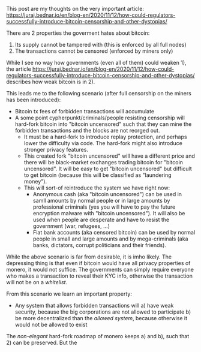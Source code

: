 This post are my thoughts on the very important article: https://juraj.bednar.io/en/blog-en/2020/11/12/how-could-regulators-successfully-introduce-bitcoin-censorship-and-other-dystopias/

There are 2 properties the goverment hates about bitcoin:
1) Its supply cannot be tampered with (this is enforced by all full nodes)
2) The transactions cannot be censored (enforced by miners only)

While I see no way how governments (even all of them) could weaken 1), the article  https://juraj.bednar.io/en/blog-en/2020/11/12/how-could-regulators-successfully-introduce-bitcoin-censorship-and-other-dystopias/ describes how weak bitcoin is in 2).

This leads me to the following scenario (after full censorship on the miners has been introduced):
* Bitcoin tx fees of forbidden transactions will accumulate
* A some point cypherpunkt/criminals/people resisting censorship will hard-fork bitcoin into "bitcoin uncensored" such that they can mine the forbidden transactions and the blocks are not reorged out.
  * It must be a hard-fork to introduce replay protection, and perhaps lower the difficulty via code. The hard-fork might also introduce stronger privacy features.
  * This created fork "bitcoin uncensored" will have a different price and there will be black-market exchanges trading bitcoin for "bitcoin uncensored". It will be easy to get "bitcoin uncensored" but difficult to get bitcoin (because this will be classified as "laundering money").
  * This will sort-of reintroduce the system we have right now: 
    * Anonymous cash (aka "bitcoin uncensored") can be used in samll amounts by normal people or in large amounts by professional criminals (yes you will have to pay the future encryption malware with "bitcoin uncensored"). It will also be used when people are desperate and have to resist the government (war, refugees, ...)
    * Fiat bank accounts (aka censored bitcoin) can be used by normal people in small and large amounts and by mega-criminals (aka banks, dictators, corrupt politicians and their friends).  
  
  
 
While the above scenario is far from desirable, it is imho likely.  The depressing thing is that even if bitcoin would have all privacy properties of monero, it would not suffice. The governments can simply require everyone who makes a transaction to reveal their KYC info, otherwise the transaction will not be on a *whitelist*. 


From this scenario we learn an important property:
* Any system that allows forbidden transactions will 
  a) have weak security, because the big corporations are not allowed to participate
  b) be more decentralized than the *allowed system*, because otherwise it would not be allowed to exist

The *non-elegant* hard-fork roadmap of monero keeps a) and b), such that 2) can be preserved. But the 
